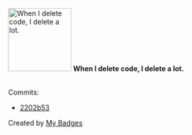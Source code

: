 <img src="https://my-badges.github.io/my-badges/mass-delete-commit.png" alt="When I delete code, I delete a lot." title="When I delete code, I delete a lot." width="128">
<strong>When I delete code, I delete a lot.</strong>
<br><br>

Commits:

- <a href="https://github.com/n3rada/MSSQLand/commit/2202b53dafe326eedcebefb3735338fa882e7e75">2202b53</a>


Created by <a href="https://github.com/my-badges/my-badges">My Badges</a>